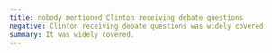 ```yaml
---
title: nobody mentioned Clinton receiving debate questions
negative: Clinton receiving debate questions was widely covered
summary: It was widely covered.
---
```

